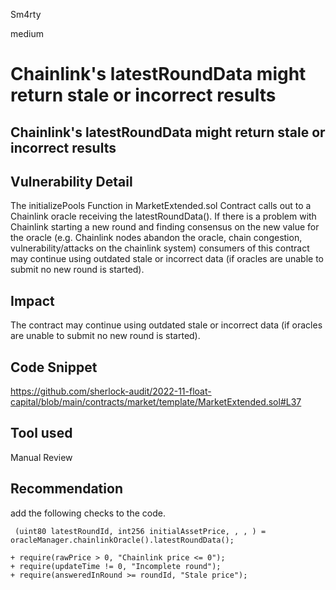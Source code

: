 Sm4rty

medium

# Chainlink's latestRoundData might return stale or incorrect results

## Chainlink's latestRoundData might return stale or incorrect results

## Vulnerability Detail
The initializePools Function in MarketExtended.sol Contract calls out to a Chainlink oracle receiving the latestRoundData(). If there is a problem with Chainlink starting a new round and finding consensus on the new value for the oracle (e.g. Chainlink nodes abandon the oracle, chain congestion, vulnerability/attacks on the chainlink system) consumers of this contract may continue using outdated stale or incorrect data (if oracles are unable to submit no new round is started).

## Impact
The contract may continue using outdated stale or incorrect data (if oracles are unable to submit no new round is started).

## Code Snippet
https://github.com/sherlock-audit/2022-11-float-capital/blob/main/contracts/market/template/MarketExtended.sol#L37

## Tool used
Manual Review

## Recommendation
add the following checks to the code.
```solidity
 (uint80 latestRoundId, int256 initialAssetPrice, , , ) = oracleManager.chainlinkOracle().latestRoundData(); 

+ require(rawPrice > 0, "Chainlink price <= 0");
+ require(updateTime != 0, "Incomplete round");
+ require(answeredInRound >= roundId, "Stale price");
```
